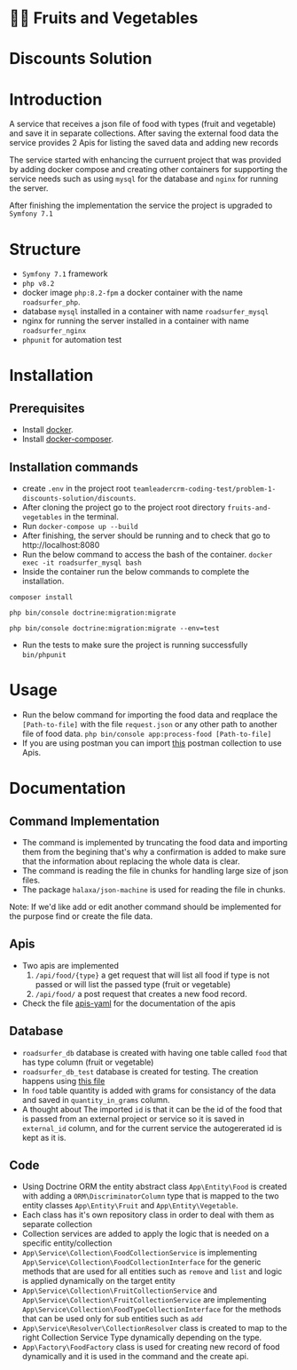 # 🍎🥕 Fruits and Vegetables
# Discounts Solution

# Introduction
A service that receives a json file of food with types (fruit and vegetable) and save it in separate collections.
After saving the external food data the service provides 2 Apis for listing the saved data and adding new records

The service started with enhancing the curruent project that was provided by adding docker compose and creating other containers for supporting the service needs such as using `mysql` for the database and `nginx` for running the server.

After finishing the implementation the service the project is upgraded to `Symfony 7.1`

# Structure
- `Symfony 7.1` framework
- `php v8.2`
- docker image `php:8.2-fpm` a docker container with the name `roadsurfer_php`.
- database `mysql` installed in a container with name `roadsurfer_mysql`
- nginx for running the server installed in a container with name `roadsurfer_nginx`
- `phpunit` for automation test

# Installation

## Prerequisites
- Install [docker](https://docs.docker.com/engine/install/).
- Install [docker-composer](https://docs.docker.com/compose/install/).

## Installation commands
-  create `.env` in the project root `teamleadercrm-coding-test/problem-1-discounts-solution/discounts`.
- After cloning the project go to the project root directory `fruits-and-vegetables` in the terminal.
- Run `docker-compose up --build`
- After finishing, the server should be running and to check that go to http://localhost:8080
- Run the below command to access the bash of the container.
  `docker exec -it roadsurfer_mysql bash`
- Inside the container run the below commands to complete the installation.
```
composer install

php bin/console doctrine:migration:migrate

php bin/console doctrine:migration:migrate --env=test
```
- Run the tests to make sure the project is running successfully
`bin/phpunit`

# Usage
- Run the below command for importing the food data and reqplace the `[Path-to-file]` with the file `request.json` or any other path to another file of food data.
`php bin/console app:process-food [Path-to-file]`
- If you are using postman you can import [this](./Api-doc/fruites&vegetables.postman_collection.json) postman collection to use Apis.

# Documentation
## Command Implementation
- The command is implemented by truncating the food data and importing them from the begining that's why a confirmation is added to make sure that the information about replacing the whole data is clear.
- The command is reading the file in chunks for handling large size of json files.
- The package `halaxa/json-machine` is used for reading the file in chunks.

Note:
If we'd like add or edit another command should be implemented for the purpose find or create the file data.

## Apis
- Two apis are implemented 
  1. `/api/food/{type}` a get request that will list all food if type is not passed or will list the passed type (fruit or vegetable)
  2. `/api/food/` a post request that creates a new food record.
- Check the file [apis-yaml](./Api-doc/apis.yaml) for the documentation of the apis

## Database
- `roadsurfer_db` database is created with having one table called `food` that has type column (fruit or vegetable)
- `roadsurfer_db_test` database is created for testing. The creation happens using [this file](./db/init-db.sh)
- In `food` table quantity is added with grams for consistancy of the data and saved in `quantity_in_grams` column.
- A thought about The imported `id` is that it can be the id of the food that is passed from an external project or service so it is saved in `external_id` column, and for the current service the autogererated id is kept as it is.

## Code
- Using Doctrine ORM the entity abstract class `App\Entity\Food` is created with adding a `ORM\DiscriminatorColumn` type that is mapped to the two entity classes `App\Entity\Fruit` and `App\Entity\Vegetable`.
- Each class has it's own repository class in order to deal with them as separate collection
- Collection services are added to apply the logic that is needed on a specific entity/collection
- `App\Service\Collection\FoodCollectionService` is implementing `App\Service\Collection\FoodCollectionInterface` for the generic methods that are used for all entities such as `remove` and `list` and logic is applied dynamically on the target entity
- `App\Service\Collection\FruitCollectionService` and `App\Service\Collection\FruitCollectionService` are implementing `App\Service\Collection\FoodTypeCollectionInterface` for the methods that can be used only for sub entities such as `add`
- `App\Service\Resolver\CollectionResolver` class is created to map to the right Collection Service Type dynamically depending on the type.
- `App\Factory\FoodFactory` class is used for creating new record of food dynamically and it is used in the command and the create api.